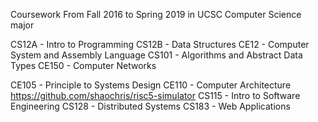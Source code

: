 Coursework From Fall 2016 to Spring 2019 in UCSC Computer Science major

CS12A - Intro to Programming
CS12B - Data Structures
CE12  - Computer System and Assembly Language
CS101 - Algorithms and Abstract Data Types
CE150 - Computer Networks

CE105 - Principle to Systems Design
CE110 - Computer Architecture https://github.com/shaochris/risc5-simulator
CS115 - Intro to Software Engineering
CS128 - Distributed Systems
CS183 - Web Applications


